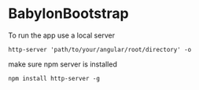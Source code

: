 # BabylonBootstrap

To run the app use a local server 
```
http-server 'path/to/your/angular/root/directory' -o
```

make sure npm server is  installed 

```
npm install http-server -g
```
